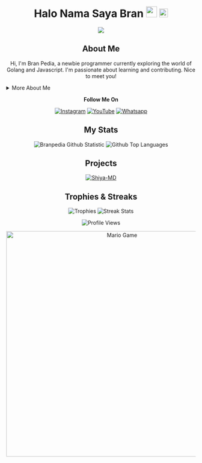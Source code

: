 <h1 align="center">Halo Nama Saya Bran <img src="https://github.com/TheDudeThatCode/TheDudeThatCode/blob/master/Assets/Hi.gif" width="29px"> <img src="https://www.gambaranimasi.org/data/media/1904/animasi-bergerak-smiley-kacamata-hitam-0109.gif" width="23px"></h1>

<p align="center">
  <a href="https://github.com/Branpedia">
    <img src="https://cardivo.vercel.app/api?name=Bran&description=Hi,%20i%27m%20Bran%20and%20i%27m%20just%20a%20newbie%20programmer.%20Currently%20learning%20Golang%20and%20Javascript.%20Nice%20to%20meet%20you%20👋&image=https://ar-hosting.pages.dev/1742759705310.jpg&usqp=CAU&backgroundColor=%23ecf0f1&instagram=@bran_pedia&github=Branpedia&pattern=leaf&colorPattern=%23eaeaea" />
  </a>
</p>

<h2 align="center">About Me</h2>

<p align="center">
  Hi, I'm Bran Pedia, a newbie programmer currently exploring the world of Golang and Javascript.  I'm passionate about learning and contributing.  Nice to meet you!
</p>

<details>
  <summary>More About Me</summary>
  <p>
    <b>Name:</b> Branpedia<br>
    <b>Status:</b> Playing, Learning, Helping<br>
    <b>Location:</b> Air Molek, Kabupaten Indragiri Hulu, Indonesia<br>
    <b>Birthday:</b> June 6th<br><br>
    <b>Special Thanks To:</b><br>
    - Allah SWT<br>
    - All Sepuh<br>
    - The Last Generation<br>
    - My Friends
  </p>
</details>

<p align="center">
  <b>Follow Me On</b>
</p>

<p align="center">
  <a href="https://www.instagram.com/bran_pedia" target="_blank"><img src="https://img.shields.io/badge/Instagram-%23E4405F.svg?&style=flat-square&logo=instagram&logoColor=white" alt="Instagram"></a>
  <a href="https://youtube.com/@branpedia" target="_blank"><img src="https://img.shields.io/badge/YouTube-%231877F2.svg?&style=flat-square&logo=YouTube&logoColor=white" alt="YouTube"></a>
  <a href="https://wa.me/6285795600265" target="_blank"><img src="https://img.shields.io/badge/Whatsapp-%808080.svg?&style=flat-square&logo=Whatsapp&logoColor=white" alt="Whatsapp"></a>
</p>

<h2 align="center">My Stats</h2>

<p align="center">
  <img src="https://github-readme-stats.vercel.app/api?username=Branpedia&layout=compact&show_icons=true&theme=highcontrast&show_owner=true" alt="Branpedia Github Statistic">
  <img src="https://github-readme-stats.vercel.app/api/top-langs/?username=Branpedia&layout=compact&theme=highcontrast" alt="Github Top Languages">
</p>

<h2 align="center">Projects</h2>

<p align="center">
  <a href="https://github.com/branpedia/Shiya-MD" target="_blank">
    <img src="https://github-readme-stats.vercel.app/api/pin/?username=Branpedia&repo=Shiya-MD&theme=highcontrast" alt="Shiya-MD">
  </a>
</p>

<h2 align="center">Trophies & Streaks</h2>

<p align="center">
  <img src="https://github-profile-trophy.vercel.app/?username=Branpedia&row=2&column=3&layout=compact&theme=onedark" alt="Trophies">
  <img src="https://github-readme-streak-stats.herokuapp.com/?user=Branpedia" alt="Streak Stats">
</p>

<p align="center">
  <img src="https://komarev.com/ghpvc/?username=Branpedia&label=VIEWS&style=flat-square&color=orange" alt="Profile Views">
</p>

<p align="center">
  <img src="https://github.com/TheDudeThatCode/TheDudeThatCode/blob/master/Assets/Mario_Gameplay.gif" alt="Mario Game" width="600">
</p>
